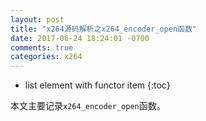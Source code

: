 ```yaml
---
layout: post
title: "x264源码解析之x264_encoder_open函数"
date: 2017-06-24 18:24:01 -0700
comments: true
categories: x264
---
```


* list element with functor item
{:toc}

本文主要记录`x264_encoder_open`函数。  

<!--more-->


